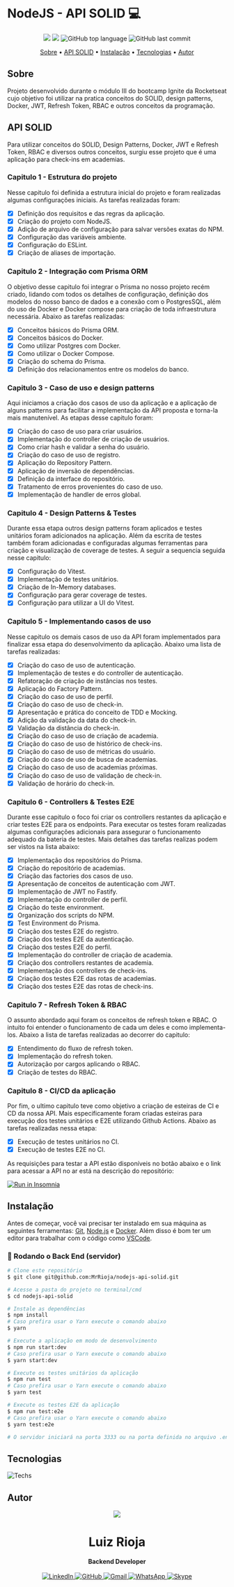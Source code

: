 # NodeJS - API SOLID 💻

<p align="center">
  <img src="https://img.shields.io/static/v1?label=api&message=solid&color=blueviolet&style=for-the-badge"/>
  <img src="https://img.shields.io/github/license/MrRioja/nodejs-api-solid?color=blueviolet&logo=License&style=for-the-badge"/>
  <img alt="GitHub top language" src="https://img.shields.io/github/languages/top/MrRioja/nodejs-api-solid?color=blueviolet&logo=Typescript&logoColor=white&style=for-the-badge">
  <img alt="GitHub last commit" src="https://img.shields.io/github/last-commit/MrRioja/nodejs-api-solid?color=blueviolet&style=for-the-badge">
</p>

<p align="center">
  <a href="#sobre">Sobre</a> •
  <a href="#api-solid">API SOLID</a> •
  <a href="#instalação">Instalação</a> •
  <a href="#tecnologias">Tecnologias</a> •
  <a href="#autor">Autor</a>  
</p>

## Sobre

Projeto desenvolvido durante o módulo III do bootcamp Ignite da Rocketseat cujo objetivo foi utilizar na pratica conceitos do SOLID, design patterns, Docker, JWT, Refresh Token, RBAC e outros conceitos da programação.

## API SOLID

Para utilizar conceitos do SOLID, Design Patterns, Docker, JWT e Refresh Token, RBAC e diversos outros conceitos, surgiu esse projeto que é uma aplicação para check-ins em academias.

### Capitulo 1 - Estrutura do projeto

Nesse capitulo foi definida a estrutura inicial do projeto e foram realizadas algumas configurações iniciais. As tarefas realizadas foram:

- [x] Definição dos requisitos e das regras da aplicação.
- [x] Criação do projeto com NodeJS.
- [x] Adição de arquivo de configuração para salvar versões exatas do NPM.
- [x] Configuração das variáveis ambiente.
- [x] Configuração do ESLint.
- [x] Criação de aliases de importação.

### Capitulo 2 - Integração com Prisma ORM

O objetivo desse capitulo foi integrar o Prisma no nosso projeto recém criado, lidando com todos os detalhes de configuração, definição dos modelos do nosso banco de dados e a conexão com o PostgresSQL, além do uso de Docker e Docker compose para criação de toda infraestrutura necessária. Abaixo as tarefas realizadas:

- [x] Conceitos básicos do Prisma ORM.
- [x] Conceitos básicos do Docker.
- [x] Como utilizar Postgres com Docker.
- [x] Como utilizar o Docker Compose.
- [x] Criação do schema do Prisma.
- [x] Definição dos relacionamentos entre os modelos do banco.

### Capitulo 3 - Caso de uso e design patterns

Aqui iniciamos a criação dos casos de uso da aplicação e a aplicação de alguns patterns para facilitar a implementação da API proposta e torna-la mais manutenível. As etapas desse capitulo foram:

- [x] Criação do caso de uso para criar usuários.
- [x] Implementação do controller de criação de usuários.
- [x] Como criar hash e validar a senha do usuário.
- [x] Criação do caso de uso de registro.
- [x] Aplicação do Repository Pattern.
- [x] Aplicação de inversão de dependências.
- [x] Definição da interface do repositório.
- [x] Tratamento de erros provenientes do caso de uso.
- [x] Implementação de handler de erros global.

### Capitulo 4 - Design Patterns & Testes

Durante essa etapa outros design patterns foram aplicados e testes unitários foram adicionados na aplicação. Além da escrita de testes também foram adicionadas e configuradas algumas ferramentas para criação e visualização de coverage de testes. A seguir a sequencia seguida nesse capitulo:

- [x] Configuração do Vitest.
- [x] Implementação de testes unitários.
- [x] Criação de In-Memory databases.
- [x] Configuração para gerar coverage de testes.
- [x] Configuração para utilizar a UI do Vitest.

### Capitulo 5 - Implementando casos de uso

Nesse capitulo os demais casos de uso da API foram implementados para finalizar essa etapa do desenvolvimento da aplicação. Abaixo uma lista de tarefas realizadas:

- [x] Criação do caso de uso de autenticação.
- [x] Implementação de testes e do controller de autenticação.
- [x] Refatoração de criação de instâncias nos testes.
- [x] Aplicação do Factory Pattern.
- [x] Criação do caso de uso de perfil.
- [x] Criação do caso de uso de check-in.
- [x] Apresentação e prática do conceito de TDD e Mocking.
- [x] Adição da validação da data do check-in.
- [x] Validação da distância do check-in.
- [x] Criação do caso de uso de criação de academia.
- [x] Criação do caso de uso de histórico de check-ins.
- [x] Criação do caso de uso de métricas do usuário.
- [x] Criação do caso de uso de busca de academias.
- [x] Criação do caso de uso de academias próximas.
- [x] Criação do caso de uso de validação de check-in.
- [x] Validação de horário do check-in.

### Capitulo 6 - Controllers & Testes E2E

Durante esse capitulo o foco foi criar os controllers restantes da aplicação e criar testes E2E para os endpoints. Para executar os testes foram realizadas algumas configurações adicionais para assegurar o funcionamento adequado da bateria de testes. Mais detalhes das tarefas realizas podem ser vistos na lista abaixo:

- [x] Implementação dos repositórios do Prisma.
- [x] Criação do repositório de academias.
- [x] Criação das factories dos casos de uso.
- [x] Apresentação de conceitos de autenticação com JWT.
- [x] Implementação de JWT no Fastify.
- [x] Implementação do controller de perfil.
- [x] Criação do teste environment.
- [x] Organização dos scripts do NPM.
- [x] Test Environment do Prisma.
- [x] Criação dos testes E2E do registro.
- [x] Criação dos testes E2E da autenticação.
- [x] Criação dos testes E2E do perfil.
- [x] Implementação do controller de criação de academia.
- [x] Criação dos controllers restantes de academia.
- [x] Implementação dos controllers de check-ins.
- [x] Criação dos testes E2E das rotas de academias.
- [x] Criação dos testes E2E das rotas de check-ins.

### Capitulo 7 - Refresh Token & RBAC

O assunto abordado aqui foram os conceitos de refresh token e RBAC. O intuito foi entender o funcionamento de cada um deles e como implementa-los. Abaixo a lista de tarefas realizadas ao decorrer do capitulo:

- [x] Entendimento do fluxo de refresh token.
- [x] Implementação do refresh token.
- [x] Autorização por cargos aplicando o RBAC.
- [x] Criação de testes do RBAC.

### Capitulo 8 - CI/CD da aplicação

Por fim, o ultimo capitulo teve como objetivo a criação de esteiras de CI e CD da nossa API. Mais especificamente foram criadas esteiras para execução dos testes unitários e E2E utilizando Github Actions. Abaixo as tarefas realizadas nessa etapa:

- [x] Execução de testes unitários no CI.
- [x] Execução de testes E2E no CI.

As requisições para testar a API estão disponíveis no botão abaixo e o link para acessar a API no ar está na descrição do repositório:

[![Run in Insomnia](https://insomnia.rest/images/run.svg)](https://github.com/MrRioja/nodejs-api-solid/blob/10b0c418a732268a25346ecddd7592219191ed73/.github/requests-collection.json)

## Instalação

Antes de começar, você vai precisar ter instalado em sua máquina as seguintes ferramentas:
[Git](https://git-scm.com), [Node.js](https://nodejs.org/en/) e [Docker](https://www.docker.com/).
Além disso é bom ter um editor para trabalhar com o código como [VSCode](https://code.visualstudio.com/).

### 🎲 Rodando o Back End (servidor)

```bash
# Clone este repositório
$ git clone git@github.com:MrRioja/nodejs-api-solid.git

# Acesse a pasta do projeto no terminal/cmd
$ cd nodejs-api-solid

# Instale as dependências
$ npm install
# Caso prefira usar o Yarn execute o comando abaixo
$ yarn

# Execute a aplicação em modo de desenvolvimento
$ npm run start:dev
# Caso prefira usar o Yarn execute o comando abaixo
$ yarn start:dev

# Execute os testes unitários da aplicação
$ npm run test
# Caso prefira usar o Yarn execute o comando abaixo
$ yarn test

# Execute os testes E2E da aplicação
$ npm run test:e2e
# Caso prefira usar o Yarn execute o comando abaixo
$ yarn test:e2e

# O servidor iniciará na porta 3333 ou na porta definida no arquivo .env na variável PORT - acesse <http://localhost:3333>
```

## Tecnologias

![Techs](https://skillicons.dev/icons?i=nodejs,express,js,docker,jest,postgres,ts)

## Autor

<div align="center">
<img src="https://images.weserv.nl/?url=avatars.githubusercontent.com/u/55336456?v=4&h=100&w=100&fit=cover&mask=circle&maxage=7d" />
<h1>Luiz Rioja</h1>
<strong>Backend Developer</strong>
<br/>
<br/>

<a href="https://linkedin.com/in/luizrioja" target="_blank">
<img alt="LinkedIn" src="https://img.shields.io/badge/linkedin-%230077B5.svg?style=for-the-badge&logo=linkedin&logoColor=white"/>
</a>

<a href="https://github.com/mrrioja" target="_blank">
<img alt="GitHub" src="https://img.shields.io/badge/github-%23121011.svg?style=for-the-badge&logo=github&logoColor=white"/>
</a>

<a href="mailto:lulyrioja@gmail.com?subject=Fala%20Dev" target="_blank">
<img alt="Gmail" src="https://img.shields.io/badge/Gmail-D14836?style=for-the-badge&logo=gmail&logoColor=white" />
</a>

<a href="https://api.whatsapp.com/send?phone=5511933572652" target="_blank">
<img alt="WhatsApp" src="https://img.shields.io/badge/WhatsApp-25D366?style=for-the-badge&logo=whatsapp&logoColor=white"/>
</a>

<a href="https://join.skype.com/invite/tvBbOq03j5Uu" target="_blank">
<img alt="Skype" src="https://img.shields.io/badge/SKYPE-%2300AFF0.svg?style=for-the-badge&logo=Skype&logoColor=white"/>
</a>

<br/>
<br/>
</div>
